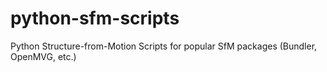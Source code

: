 # python-sfm-scripts
Python Structure-from-Motion Scripts for popular SfM packages (Bundler, OpenMVG, etc.)
